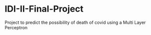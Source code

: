 # IDI-II-Final-Project
Project to predict the possibility of death of covid using a Multi Layer Perceptron  
